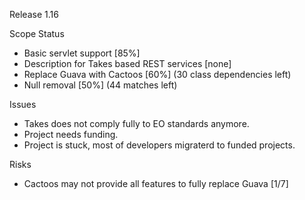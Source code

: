 Release 1.16

Scope Status
* Basic servlet support [85%]
* Description for Takes based REST services [none]
* Replace Guava with Cactoos [60%] (30 class dependencies left)
* Null removal [50%] (44 matches left)

Issues
* Takes does not comply fully to EO standards anymore.
* Project needs funding.
* Project is stuck, most of developers migraterd to funded projects.
 

Risks
* Cactoos may not provide all features to fully replace Guava [1/7]


